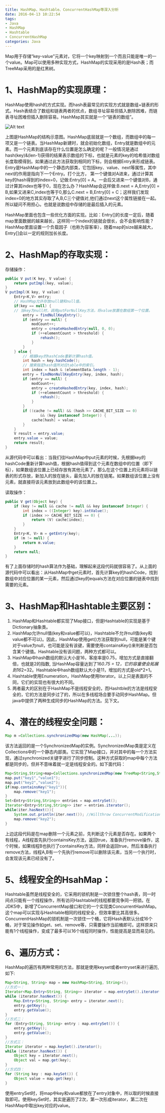 ```yaml
---
title: HashMap、Hashtable、ConcurrentHashMap等深入分析
date: 2016-04-13 10:22:54
tags:
- Java
- HashMap
- Hashtable
- ConcurrentHashMap
categories: Java
---
```


Map用于存储“key-value”元素对，它将一个key映射到一个而且只能是唯一的一个value。Map可以使用多种实现方式，HashMap的实现采用的是Hash表；而TreeMap采用的是红黑树。

# 1、HashMap的实现原理： #

HashMap使用hash的方式实现。而hash表最常见的实现方式就是数组+链表的形式。Hash表结合了数组和链表两者的优点，数组寻址容易但插入删除困难，而链表寻址困难但插入删除容易。HashMap其实就是一个“链表的数组”。
<!-- more -->
![Alt text](http://7xsp5x.com2.z0.glb.clouddn.com/Java-1.jpg)

上图是HashMap的结构示意图。HashMap底层就是一个数组，而数组中的每一项又是一个链表。当HashMap新建时，就会初始化数组，Entry就是数组中的元素。而一个元素到底该存在什么位置是怎么确定的呢？一般情况是通过hash(key)&(len-1)获得的结果表示数组的下标，也就是元素的key的哈希值对数组长度取模得到。如果通过此方法获取到相同的下标，则会根据Entry来形成链表。Entry是HashMap中的一个静态内部类，它包括key、value、next等属性，其中next的作用是指向下一个Entry。打个比方， 第一个键值对A进来，通过计算其key的hash得到的index=0，记做:Entry[0] = A。一会后又进来一个键值对B，通过计算其index也等于0，现在怎么办？HashMap会这样做:B.next = A,Entry[0] = B,如果又进来C,index也等于0,那么C.next = B,Entry[0] = C；这样我们发现index=0的地方其实存取了A,B,C三个键值对,他们通过next这个属性链接在一起。所以疑问不用担心。也就是说数组中存储的是最后插入的元素。

HashMap里面也包含一些优化方面的实现。比如：Entry[]的长度一定后，随着map里面数据的越来越长，这样同一个index的链就会很长，会不会影响性能？HashMap里面设置一个负载因子（也称为容客率），随着map的size越来越大，Entry[]会以一定的规则加长长度。

# 2、HashMap的存取实现： #

存储操作：
```java
public V put(K key, V value) {
    return putImpl(key, value);
}
V putImpl(K key, V value) {
    Entry<K,V> entry;
	// HashMap允许存放null键和null值。
    if(key == null) {
	// 当key为null时，调用putForNullKey方法，将value放置在数组第一个位置。
        entry = findNullKeyEntry();
        if (entry == null) {
            modCount++;
            entry = createHashedEntry(null, 0, 0);
            if (++elementCount > threshold) {
                rehash();
            }
        }
    } else {
	    // 根据key的hashCode重新计算hash值。
        int hash = key.hashCode();
	    // 搜索指定hash值所对应table中的索引。
        int index = hash & (elementData.length - 1);
        entry = findNonNullKeyEntry(key, index, hash);
        if (entry == null) {
            modCount++;
            entry = createHashedEntry(key, index, hash);
            if (++elementCount > threshold) {
                rehash();
            }
        }
        if ((cache != null) && (hash >> CACHE_BIT_SIZE == 0)
                && (key instanceof Integer)) {
            cache[hash] = value;
        }
    }
    V result = entry.value;
    entry.value = value;
    return result;
}

```

从源代码中可以看出：当我们往HashMap中put元素的时候，先根据key的hashCode重新计算hash值，根据hash值得到这个元素在数组中的位置（即下标），如果数组该位置上已经存放有其他元素了，那么在这个位置上的元素将以链表的形式存放，新加入的放在链头，最先加入的放在链尾。如果数组该位置上没有元素，就直接将该元素放到此数组中的该位置上。

读取操作：
```java
public V get(Object key) {
    if (key != null && cache != null && key instanceof Integer) {
        int index = ((Integer) key).intValue();
        if (index >> CACHE_BIT_SIZE == 0) {
            return (V) cache[index];
        }
    }
    Entry<K, V> m = getEntry(key);
    if (m != null) {
        return m.value;
    }
    return null;
}
```

有了上面存储时的hash算法作为基础，理解起来这段代码就很容易了。从上面的源代码中可以看出：从HashMap中get元素时，首先计算key的hashCode，找到数组中对应位置的某一元素，然后通过key的equals方法在对应位置的链表中找到需要的元素。

# 3、HashMap和Hashtable主要区别： #
1. HashMap和Hashtable都实现了Map接口，但是Hashtable的实现是基于Dictionary抽象类。
2. HashMap允许null值(key和value都可以)，Hashtable不允许null值(key和value都不可以)。因此，HashMap使用get()方法获取到null，可能是某个键对于value为null，也可能是没有该键，需要使用containsKey()来判断是否包含某个键值。Hashtable没有该问题，两种方式都可以。
3. HashMap中hash数组的默认大小是16，客座率是0.75，增加方式是直接翻倍，也就是2的指数, 当HashMap容量达到了16*0.75 = 12，它的容量便会拓展到16*2=32。Hashtable中hash数组默认大小是11，增加的方式是old*2+1。
4. Hashtable使用Enumeration，HashMap使用Iterator。以上只是表面的不同，它们的实现也有很大的不同。
5. 两者最大的区别在于HashMap不是线程安全的，而Hashtble的方法是线程安全的，它的方法是同步过了的，所以在多线程场合要手动同步HashMap。但java中提供了两种生成同步的HashMap的方法。见下文。

# 4、潜在的线程安全问题： #
```java
Map m =Collections.synchronizedMap(new HashMap(...));
```

该方法返回的是一个SynchronizedMap的实例。SynchronizedMap类是定义在Collections中的一个静态内部类。它实现了Map接口，并对其中的每一个方法实现，通过synchronized关键字进行了同步控制。这种方式获取的map中每个方法都是同步的，但并不意味着就一定是线程安全的。如下面代码：

```java
Map<String,String>map=Collections.synchronizedMap(new TreeMap<String,String>());
map.put("key1","value1");
map.put("key2","value2");
if(map.containsKey("key1")){
	map.remove("key1");
}
Set<Entry<String,String>> entries = map.entrySet();
Iterator<Entry<String,String>> iter = entries.iterator();
while(iter.hasNext()){
	System.out.println(iter.next()); //Willthrow ConcurrentModificationException
	map.remove("key2");
}
```

上边这段代码是在map删除一个元素之前，先判断这个元素是否存在。如果两个有线程，A线程首先执行containsKey方法，返回true，准备执行remove操作，这个时候，如果线程B也执行了containsKey方法，同样会返回true，然后准备执行remove方法，线程A,B有一个先执行remove可以删除该元素，当另一个执行时，会发现该元素已经没有了。

# 5、线程安全的HsahMap： #
Hashtable虽然是线程安全的，它采用的锁机制是一次锁住整个hash表，同一时间点只能有一个线程操作，所有访问Hashtable的线程都要竞争同一把锁。在JDK5中，新增了ConcurrentMap接口和它的一个实现类ConcurrentHashMap。这个map可以实现与Hashtable相同的线程安全，但效率要比其高很多。ConcurrentHashMap的锁机制是一次锁住一个桶，它将Hash表默认分成16个桶，对于常见操作如get、set、remove等，只需要操作当前桶即可。这样原来只能有1个线程操作，变成了最多可以16个线程同时操作，性能提高是显而易见的。
# 6、遍历方式： #
HashMap的遍历有两种常用的方法，那就是使用keyset或者entryset来进行遍历,如下:
```java
Map<String, String> map = new HashMap<String, String>();
//方式一：
Iterator<Map.Entry<String, String>> iterator = map.entrySet().iterator();
while (iterator.hasNext()) {
	Map.Entry<String, String> entry = iterator.next();
	entry.getKey();
	entry.getValue();
}
//方式二：
for (Entry<String, String> entry : map.entrySet()) {
	entry.getKey();
	entry.getValue();
}
//方式三：
Iterator iterator = map.keySet().iterator();
while (iterator.hasNext()) {
	Object key = iterator.next();
	Object val = map.get(key);
}
//方式四：
for (String key : map.keySet()) {
	Object value = map.get(key);
}
```
使用entrySet时，将map中key和value都放在了entry对象中，所以取的时候直接取即可。使用keySet时，其实是遍历了2次，第一次形成iterator，第二次在HashMap中取出key对应的value。 
